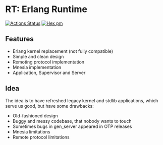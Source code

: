 RT: Erlang Runtime
==================

[![Actions Status](https://github.com/voxoz/rt/workflows/Elixir/badge.svg)](https://github.com/voxoz/rt/actions)
[![Hex pm](http://img.shields.io/hexpm/v/rt.svg?style=flat)](https://hex.pm/packages/rt)

Features
--------

* Erlang kernel replacement (not fully compatible)
* Simple and clean design
* Remoting protocol implementation
* Mnesia implementation
* Application, Supervisor and Server

Idea
----

The idea is to have refreshed legacy kernel and stdlib applications,
which serve us good, but have some drawbacks:

* Old-fashioned design
* Buggy and messy codebase, that nobody wants to touch
* Sometimes bugs in gen_server appeared in OTP releases
* Mnesia limitations
* Remote protocol limitations

